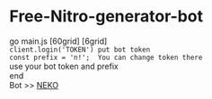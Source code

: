 # Free-Nitro-generator-bot
go main.js [60grid] [6grid] <br>
`client.login('TOKEN') put bot token` <br>
`const prefix = 'n!';  You can change token there` <br>
use your bot token and prefix <br>
end <br>
Bot >> [NEKO](https://discord.com/api/oauth2/authorize?client_id=928306619962499153&permissions=0&scope=bot)


